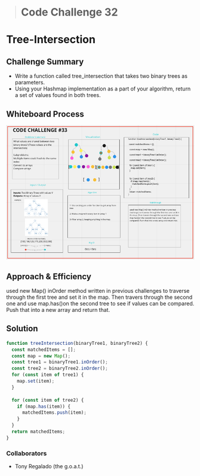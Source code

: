 > # Code Challenge 32

# Tree-Intersection

## Challenge Summary

- Write a function called tree_intersection that takes two binary trees as parameters.
- Using your Hashmap implementation as a part of your algorithm, return a set of values found in both trees.

## Whiteboard Process

![Whiteboard 32](../Images/cc.32.png)

## Approach & Efficiency

used new Map() inOrder method written in previous challenges to traverse through the first tree and set it in the map. Then travers through the second one and use map.has()on the second tree to see if values can be compared. Push that into a new array and return that.

## Solution

```javascript
function treeIntersection(binaryTree1, binaryTree2) {
  const matchedItems = [];
  const map = new Map();
  const tree1 = binaryTree1.inOrder();
  const tree2 = binaryTree2.inOrder();
  for (const item of tree1) {
    map.set(item);
  }

  for (const item of tree2) {
    if (map.has(item)) {
      matchedItems.push(item);
    }
  }
  return matchedItems;
}
```

### Collaborators

- Tony Regalado (the g.o.a.t.)
